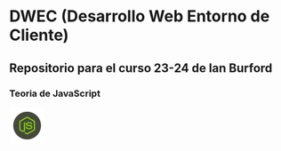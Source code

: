 # DWEC (Desarrollo Web Entorno de Cliente)

## Repositorio para el curso 23-24 de Ian Burford

### Teoria de JavaScript

[![Documentancion de JavaScript](documentos/image.png)](documentos/JavaScript.md)
